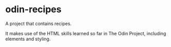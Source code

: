 # odin-recipes

A project that contains recipes. 

It makes use of the HTML skills learned so far in The Odin Project, including elements and styling.